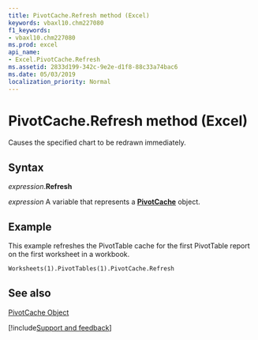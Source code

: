 ```yaml
---
title: PivotCache.Refresh method (Excel)
keywords: vbaxl10.chm227080
f1_keywords:
- vbaxl10.chm227080
ms.prod: excel
api_name:
- Excel.PivotCache.Refresh
ms.assetid: 2833d199-342c-9e2e-d1f8-88c33a74bac6
ms.date: 05/03/2019
localization_priority: Normal
---
```



# PivotCache.Refresh method (Excel)

Causes the specified chart to be redrawn immediately.


## Syntax

_expression_.**Refresh**

_expression_ A variable that represents a **[PivotCache](Excel.PivotCache.md)** object.


## Example

This example refreshes the PivotTable cache for the first PivotTable report on the first worksheet in a workbook.


```vb
Worksheets(1).PivotTables(1).PivotCache.Refresh
```


## See also


[PivotCache Object](Excel.PivotCache.md)

[!include[Support and feedback](~/includes/feedback-boilerplate.md)]
